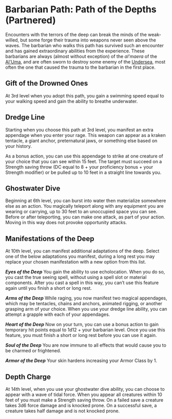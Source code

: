 # Barbarian Path: Path of the Depths (Partnered)
Encounters with the terrors of the deep can break the minds of the weak-willed, but some forge their trauma into weapons never seen above the waves. The barbarian who walks this path has survived such an encounter and has gained extraordinary abilities from the experience. These barbarians are always (almost without exception) of the *al'maera* of the [Al'Uma](/Religions/AlUma.md), and are often sworn to destroy some enemy of the [Undersea](/Geography/Undersea.md), most often the one that caused the trauma to the barbarian in the first place.

## Gift of the Drowned Ones
At 3rd level when you adopt this path, you gain a swimming speed equal to your walking speed and gain the ability to breathe underwater.

## Dredge Line
Starting when you choose this path at 3rd level, you manifest an extra appendage when you enter your rage. This weapon can appear as a kraken tentacle, a giant anchor, preternatural jaws, or something else based on your history.

As a bonus action, you can use this appendage to strike at one creature of your choice that you can see within 15 feet. The target must succeed on a Strength saving throw (DC equal to 8 + your proficiency bonus + your Strength modifier) or be pulled up to 10 feet in a straight line towards you.

## Ghostwater Dive
Beginning at 6th level, you can burst into water then materialize somewhere else as an action. You magically teleport along with any equipment you are wearing or carrying, up to 30 feet to an unoccupied space you can see. Before or after teleporting, you can make one attack, as part of your action. Moving in this way does not provoke opportunity attacks.

## Manifestations of the Deep
At 10th level, you can manifest additional adaptations of the deep. Select one of the below adaptations you manifest, during a long rest you may replace your chosen manifestation with a new option from this list.

***Eyes of the Deep*** You gain the ability to use echolocation. When you do so, you cast the true seeing spell, without using a spell slot or material components. After you cast a spell in this way, you can’t use this feature again until you finish a short or long rest.

***Arms of the Deep*** While raging, you now manifest two magical appendages, which may be tentacles, chains and anchors, animated rigging, or another grasping arm of your choice. When you use your dredge line ability, you can attempt a grapple with each of your appendages.

***Heart of the Deep*** Now on your turn, you can use a bonus action to gain temporary hit points equal to 1d12 + your barbarian level. Once you use this feature, you must finish a short or long rest before you can use it again.

***Soul of the Deep*** You are now immune to all effects that would cause you to be charmed or frightened.

***Armor of the Deep*** Your skin hardens increasing your Armor Class by 1.

## Depth Charge
At 14th level, when you use your ghostwater dive ability, you can choose to appear with a wave of tidal force. When you appear all creatures within 10 feet of you must make a Strength saving throw. On a failed save a creature takes 3d6 force damage and is knocked prone. On a successful save, a creature takes half damage and is not knocked prone.
